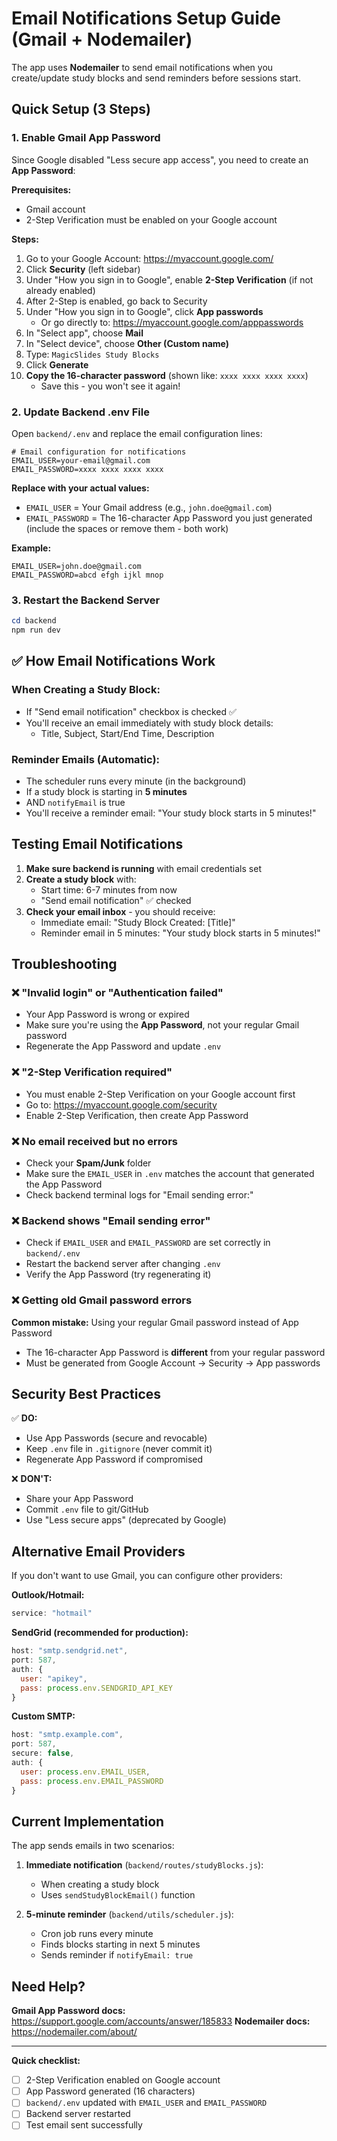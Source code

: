 # Email Notifications Setup Guide (Gmail + Nodemailer)

The app uses **Nodemailer** to send email notifications when you create/update study blocks and send reminders before sessions start.

## Quick Setup (3 Steps)

### 1. Enable Gmail App Password

Since Google disabled "Less secure app access", you need to create an **App Password**:

**Prerequisites:**
- Gmail account
- 2-Step Verification must be enabled on your Google account

**Steps:**

1. Go to your Google Account: https://myaccount.google.com/
2. Click **Security** (left sidebar)
3. Under "How you sign in to Google", enable **2-Step Verification** (if not already enabled)
4. After 2-Step is enabled, go back to Security
5. Under "How you sign in to Google", click **App passwords**
   - Or go directly to: https://myaccount.google.com/apppasswords
6. In "Select app", choose **Mail**
7. In "Select device", choose **Other (Custom name)**
8. Type: `MagicSlides Study Blocks`
9. Click **Generate**
10. **Copy the 16-character password** (shown like: `xxxx xxxx xxxx xxxx`)
    - Save this - you won't see it again!

### 2. Update Backend .env File

Open `backend/.env` and replace the email configuration lines:

```env
# Email configuration for notifications
EMAIL_USER=your-email@gmail.com
EMAIL_PASSWORD=xxxx xxxx xxxx xxxx
```

**Replace with your actual values:**
- `EMAIL_USER` = Your Gmail address (e.g., `john.doe@gmail.com`)
- `EMAIL_PASSWORD` = The 16-character App Password you just generated (include the spaces or remove them - both work)

**Example:**
```env
EMAIL_USER=john.doe@gmail.com
EMAIL_PASSWORD=abcd efgh ijkl mnop
```

### 3. Restart the Backend Server

```powershell
cd backend
npm run dev
```

## ✅ How Email Notifications Work

### When Creating a Study Block:
- If "Send email notification" checkbox is checked ✅
- You'll receive an email immediately with study block details:
  - Title, Subject, Start/End Time, Description

### Reminder Emails (Automatic):
- The scheduler runs every minute (in the background)
- If a study block is starting in **5 minutes**
- AND `notifyEmail` is true
- You'll receive a reminder email: "Your study block starts in 5 minutes!"

## Testing Email Notifications

1. **Make sure backend is running** with email credentials set
2. **Create a study block** with:
   - Start time: 6-7 minutes from now
   - "Send email notification" ✅ checked
3. **Check your email inbox** - you should receive:
   - Immediate email: "Study Block Created: [Title]"
   - Reminder email in 5 minutes: "Your study block starts in 5 minutes!"

## Troubleshooting

### ❌ "Invalid login" or "Authentication failed"
- Your App Password is wrong or expired
- Make sure you're using the **App Password**, not your regular Gmail password
- Regenerate the App Password and update `.env`

### ❌ "2-Step Verification required"
- You must enable 2-Step Verification on your Google account first
- Go to: https://myaccount.google.com/security
- Enable 2-Step Verification, then create App Password

### ❌ No email received but no errors
- Check your **Spam/Junk** folder
- Make sure the `EMAIL_USER` in `.env` matches the account that generated the App Password
- Check backend terminal logs for "Email sending error:"

### ❌ Backend shows "Email sending error"
- Check if `EMAIL_USER` and `EMAIL_PASSWORD` are set correctly in `backend/.env`
- Restart the backend server after changing `.env`
- Verify the App Password (try regenerating it)

### ❌ Getting old Gmail password errors
**Common mistake:** Using your regular Gmail password instead of App Password
- The 16-character App Password is **different** from your regular password
- Must be generated from Google Account → Security → App passwords

## Security Best Practices

✅ **DO:**
- Use App Passwords (secure and revocable)
- Keep `.env` file in `.gitignore` (never commit it)
- Regenerate App Password if compromised

❌ **DON'T:**
- Share your App Password
- Commit `.env` file to git/GitHub
- Use "Less secure apps" (deprecated by Google)

## Alternative Email Providers

If you don't want to use Gmail, you can configure other providers:

**Outlook/Hotmail:**
```javascript
service: "hotmail"
```

**SendGrid (recommended for production):**
```javascript
host: "smtp.sendgrid.net",
port: 587,
auth: {
  user: "apikey",
  pass: process.env.SENDGRID_API_KEY
}
```

**Custom SMTP:**
```javascript
host: "smtp.example.com",
port: 587,
secure: false,
auth: {
  user: process.env.EMAIL_USER,
  pass: process.env.EMAIL_PASSWORD
}
```

## Current Implementation

The app sends emails in two scenarios:

1. **Immediate notification** (`backend/routes/studyBlocks.js`):
   - When creating a study block
   - Uses `sendStudyBlockEmail()` function

2. **5-minute reminder** (`backend/utils/scheduler.js`):
   - Cron job runs every minute
   - Finds blocks starting in next 5 minutes
   - Sends reminder if `notifyEmail: true`

## Need Help?

**Gmail App Password docs:** https://support.google.com/accounts/answer/185833
**Nodemailer docs:** https://nodemailer.com/about/

---

**Quick checklist:**
- [ ] 2-Step Verification enabled on Google account
- [ ] App Password generated (16 characters)
- [ ] `backend/.env` updated with `EMAIL_USER` and `EMAIL_PASSWORD`
- [ ] Backend server restarted
- [ ] Test email sent successfully
